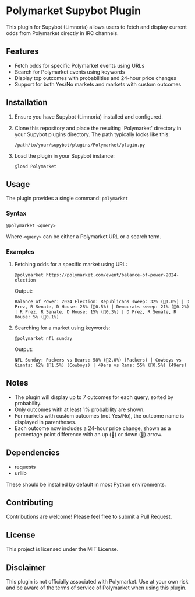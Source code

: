 # Polymarket Supybot Plugin

This plugin for Supybot (Limnoria) allows users to fetch and display current odds from Polymarket directly in IRC channels.

## Features

- Fetch odds for specific Polymarket events using URLs
- Search for Polymarket events using keywords
- Display top outcomes with probabilities and 24-hour price changes
- Support for both Yes/No markets and markets with custom outcomes

## Installation

1. Ensure you have Supybot (Limnoria) installed and configured.

2. Clone this repository and place the resulting 'Polymarket' directory in your Supybot plugins directory. The path typically looks like this:
   ```
   /path/to/your/supybot/plugins/Polymarket/plugin.py
   ```

4. Load the plugin in your Supybot instance:
   ```
   @load Polymarket
   ```

## Usage

The plugin provides a single command: `polymarket`

### Syntax

```
@polymarket <query>
```

Where `<query>` can be either a Polymarket URL or a search term.

### Examples

1. Fetching odds for a specific market using URL:
   ```
   @polymarket https://polymarket.com/event/balance-of-power-2024-election
   ```
   Output:
   ```
   Balance of Power: 2024 Election: Republicans sweep: 32% (🔻1.0%) | D Prez, R Senate, D House: 28% (🔺0.5%) | Democrats sweep: 21% (🔻0.2%) | R Prez, R Senate, D House: 15% (🔺0.3%) | D Prez, R Senate, R House: 5% (🔻0.1%)
   ```

2. Searching for a market using keywords:
   ```
   @polymarket nfl sunday
   ```
   Output:
   ```
   NFL Sunday: Packers vs Bears: 58% (🔺2.0%) (Packers) | Cowboys vs Giants: 62% (🔻1.5%) (Cowboys) | 49ers vs Rams: 55% (🔺0.5%) (49ers)
   ```

## Notes

- The plugin will display up to 7 outcomes for each query, sorted by probability.
- Only outcomes with at least 1% probability are shown.
- For markets with custom outcomes (not Yes/No), the outcome name is displayed in parentheses.
- Each outcome now includes a 24-hour price change, shown as a percentage point difference with an up (🔺) or down (🔻) arrow.

## Dependencies

- requests
- urllib

These should be installed by default in most Python environments.

## Contributing

Contributions are welcome! Please feel free to submit a Pull Request.

## License

This project is licensed under the MIT License.

## Disclaimer

This plugin is not officially associated with Polymarket. Use at your own risk and be aware of the terms of service of Polymarket when using this plugin.
